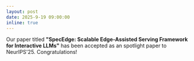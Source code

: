 ```yaml
---
layout: post
date: 2025-9-19 09:00:00
inline: true
---
```


Our paper titled **"SpecEdge: Scalable Edge-Assisted Serving Framework for Interactive LLMs"**  has been accepted as an spotlight paper to NeurIPS'25. Congratulations!
